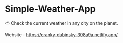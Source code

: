 # Simple-Weather-App
⛅ Check the current weather in any city on the planet.

Website - https://cranky-dubinsky-308a9a.netlify.app/


